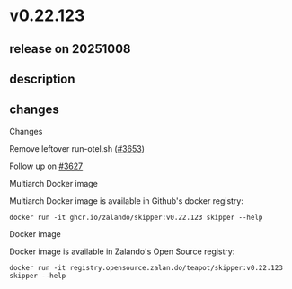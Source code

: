 # v0.22.123

## release on 20251008
## description
## changes
Changes

Remove leftover run-otel.sh (<a class="issue-link js-issue-link" data-error-text="Failed to load title" data-id="3495345241" data-permission-text="Title is private" data-url="https://github.com/zalando/skipper/issues/3653" data-hovercard-type="pull_request" data-hovercard-url="/zalando/skipper/pull/3653/hovercard" href="https://github.com/zalando/skipper/pull/3653">#3653</a>)

Follow up on <a class="issue-link js-issue-link" data-error-text="Failed to load title" data-id="3418284205" data-permission-text="Title is private" data-url="https://github.com/zalando/skipper/issues/3627" data-hovercard-type="pull_request" data-hovercard-url="/zalando/skipper/pull/3627/hovercard" href="https://github.com/zalando/skipper/pull/3627">#3627</a>

Multiarch Docker image

Multiarch Docker image is available in Github's docker registry:

    docker run -it ghcr.io/zalando/skipper:v0.22.123 skipper --help

Docker image

Docker image is available in Zalando's Open Source registry:

    docker run -it registry.opensource.zalan.do/teapot/skipper:v0.22.123 skipper --help


